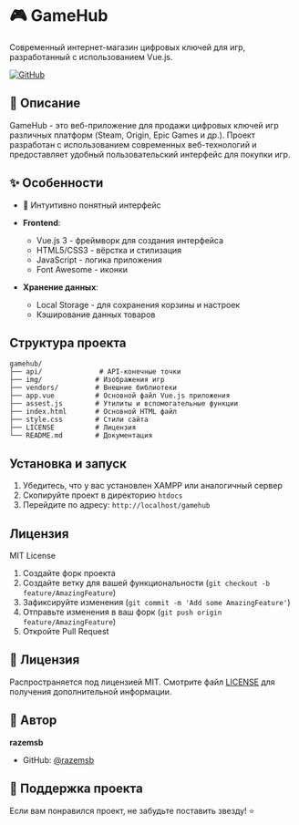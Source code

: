 # 🎮 GameHub

Современный интернет-магазин цифровых ключей для игр, разработанный с использованием Vue.js.

[![GitHub](https://img.shields.io/github/license/razemsb/gamehub)](LICENSE)

## 📝 Описание

GameHub - это веб-приложение для продажи цифровых ключей игр различных платформ (Steam, Origin, Epic Games и др.). Проект разработан с использованием современных веб-технологий и предоставляет удобный пользовательский интерфейс для покупки игр.

## ✨ Особенности

- 🎯 Интуитивно понятный интерфейс

- **Frontend**:
  - Vue.js 3 - фреймворк для создания интерфейса
  - HTML5/CSS3 - вёрстка и стилизация
  - JavaScript - логика приложения
  - Font Awesome - иконки

- **Хранение данных**:
  - Local Storage - для сохранения корзины и настроек
  - Кэширование данных товаров

## Структура проекта

```
gamehub/
├── api/              # API-конечные точки
├── img/             # Изображения игр
├── vendors/         # Внешние библиотеки
├── app.vue          # Основной файл Vue.js приложения
├── assest.js        # Утилиты и вспомогательные функции
├── index.html       # Основной HTML файл
├── style.css        # Стили сайта
├── LICENSE          # Лицензия
└── README.md        # Документация
```

## Установка и запуск

1. Убедитесь, что у вас установлен XAMPP или аналогичный сервер
2. Скопируйте проект в директорию `htdocs`
3. Перейдите по адресу: `http://localhost/gamehub`

## Лицензия

MIT License
1. Создайте форк проекта
2. Создайте ветку для вашей функциональности (`git checkout -b feature/AmazingFeature`)
3. Зафиксируйте изменения (`git commit -m 'Add some AmazingFeature'`)
4. Отправьте изменения в ваш форк (`git push origin feature/AmazingFeature`)
5. Откройте Pull Request

## 📄 Лицензия

Распространяется под лицензией MIT. Смотрите файл [LICENSE](LICENSE) для получения дополнительной информации.

## 👤 Автор

**razemsb**

* GitHub: [@razemsb](https://github.com/razemsb)

## 🌟 Поддержка проекта

Если вам понравился проект, не забудьте поставить звезду! ⭐️ 